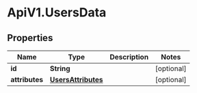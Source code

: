 # ApiV1.UsersData

## Properties
Name | Type | Description | Notes
------------ | ------------- | ------------- | -------------
**id** | **String** |  | [optional] 
**attributes** | [**UsersAttributes**](UsersAttributes.md) |  | [optional] 

